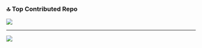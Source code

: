 

### 🔝 Top Contributed Repo
![](https://github-contributor-stats.vercel.app/api?username=lythanhlongdev&limit=5&theme=dark_dimmed&combine_all_yearly_contributions=true)

---
[![](https://visitcount.itsvg.in/api?id=lythanhlongdev&icon=0&color=0)](https://visitcount.itsvg.in)

<!-- Proudly created with GPRM ( https://gprm.itsvg.in ) -->
